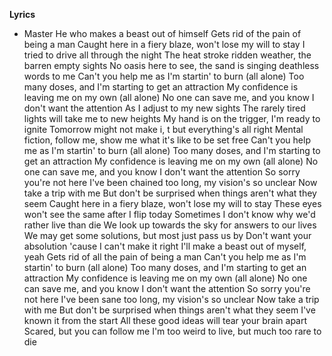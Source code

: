 **Lyrics**

+ Master
He who makes a beast out of himself
Gets rid of the pain of being a man
Caught here in a fiery blaze, won't lose my will to stay
I tried to drive all through the night
The heat stroke ridden weather, the barren empty sights
No oasis here to see, the sand is singing deathless words to me
Can't you help me as I'm startin' to burn (all alone)
Too many doses, and I'm starting to get an attraction
My confidence is leaving me on my own (all alone)
No one can save me, and you know I don't want the attention
As I adjust to my new sights
The rarely tired lights will take me to new heights
My hand is on the trigger, I'm ready to ignite
Tomorrow might not make i, t but everything's all right
Mental fiction, follow me, show me what it's like to be set free
Can't you help me as I'm startin' to burn (all alone)
Too many doses, and I'm starting to get an attraction
My confidence is leaving me on my own (all alone)
No one can save me, and you know I don't want the attention
So sorry you're not here
I've been chained too long, my vision's so unclear
Now take a trip with me
But don't be surprised when things aren't what they seem
Caught here in a fiery blaze, won't lose my will to stay
These eyes won't see the same after I flip today
Sometimes I don't know why we'd rather live than die
We look up towards the sky for answers to our lives
We may get some solutions, but most just pass us by
Don't want your absolution 'cause I can't make it right
I'll make a beast out of myself, yeah
Gets rid of all the pain of being a man
Can't you help me as I'm startin' to burn (all alone)
Too many doses, and I'm starting to get an attraction
My confidence is leaving me on my own (all alone)
No one can save me, and you know I don't want the attention
So sorry you're not here
I've been sane too long, my vision's so unclear
Now take a trip with me
But don't be surprised when things aren't what they seem
I've known it from the start
All these good ideas will tear your brain apart
Scared, but you can follow me
I'm too weird to live, but much too rare to die